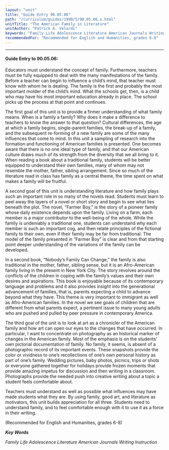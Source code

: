 ```yaml
---
layout: "unit"
title: "Guide Entry 90.05.06"
path: "/curriculum/guides/1990/5/90.05.06.x.html"
unitTitle: "The American Family in Literature"
unitAuthor: "Patrick A. Velardi"
keywords: "Family Life Adolescence Literature American Journals Writing Instruction"
recommendedFor: "Recommended for English and Humanities, grades 6-8"
---
```

<body>
<hr/>
<h4>
Guide Entry to 90.05.06:
</h4>
Educators must understand the concept of family. Furthermore, teachers must be fully equipped to deal with the many manifestations of the family. Before a teacher can begin to influence a child’s mind, that teacher must know with whom he is dealing. The family is the first and probably the most important molder of the child’s mind. What the schools get, then, is a child who may have his most important education already in place. The school picks up the process at that point and continues.
<p>
The first goal of this unit is to provide a firmer understanding of what family means. When is a family a family? Why does it make a difference to teachers to know the answer to that question? Cultural differences, the age at which a family begins, single-parent families, the break-up of a family, and the subsequent re-forming of a new family are some of the many influences that come to mind. In this unit a sampling of research into the formation and functioning of American families is presented. One becomes aware that there is no one ideal type of family, and that our American culture draws much of its strength from the diversity that we all bring to it. When reading a book about a traditional family, students will be better equipped to understand their own families, many of whom may not resemble the mother, father, sibling arrangement. Since so much of the literature read in class has family as a central theme, the time spent on what makes a family will be fruitful.
</p>
<p>
A second goal of this unit is understanding literature and how family plays such an important role in so many of the novels read. Students must learn to peel away the layers of a novel or short story and begin to see what lies beneath the plot. The novel, “Farmer Boy,” is the story of a pioneer family whose daily existence depends upon the family. Living on a farm, each member is a major contributor to the well-being of the whole. While the family is undeniably a traditional one, students can understand why each member is such an important cog, and then relate principles of the fictional family to their own, even if their family may be far from traditional. The model of the family presented in “Farmer Boy” is clear and from that starting point deeper understanding of the variations of the family can be developed.
</p>
<p>
In a second book, “Nobody’s Family Can Change,” the family is also traditional in the mother, father, sibling sense, but it is an Afro-American family living in the present in New York City. The story revolves around the conflicts of the children in coping with the family’s values and their own desires and aspirations. This book is enjoyable because of its contemporary language and problems and it also provides insight into the generational advancement of families, that is, parents expecting a child to advance beyond what they have. This theme is very important to immigrant as well as Afro-American families. In the novel we see goals of children that are different from what parents expect, a pertinent issue to many young adults who are pushed and pulled by peer pressure in contemporary America.
</p>
<p>
The third goal of the unit is to look at art as a chronicler of the American family and how art can open our eyes to the changes that have occurred. In particular, I want to concentrate on photography as an historical marker of changes in the American family. Most of the emphasis is on the students’ own pictorial documentation of family. No family, it seems, is absent of a photographic record of its important events. These snapshots provide the color or vividness to one’s recollections of one’s own personal history as part of one’s family. Wedding pictures, baby photos, picnics, trips or shots or everyone gathered together for holidays provide frozen moments that provide amazing impetus for discussion and then writing in a classroom. Photographs provide the needed push into creative writing about a topic a student feels comfortable about.
</p>
<p>
Teachers must understand as well as possible what influences may have made students what they are. By using family, good art, and literature as motivators, this unit builds appreciation for all three. Students need to understand family, and to feel comfortable enough with it to use it as a force in their writing.
</p>
<p>
(Recommended for English and Humanities, grades 6-8)
</p>
<p>
<b>
<i>
Key Words
</i>
</b>
<br/>
</p>
<p>
<i>
Family Life Adolescence Literature American Journals Writing Instruction
</i>
</p>
</body>